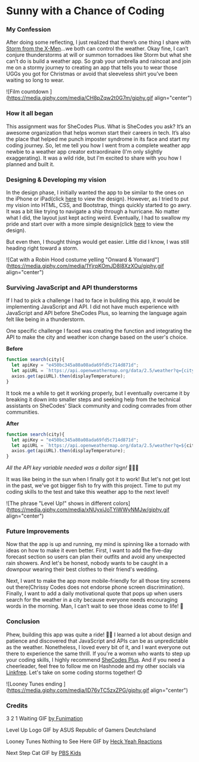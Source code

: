 # Sunny with a Chance of Coding

### My Confession

After doing some reflecting, I just realized that there’s one thing I share with [Storm from the X-Men](https://www.writeups.org/storm-x-men-ororo-marvel-comics/)...we both can control the weather. Okay fine, I can’t conjure thunderstorms at will or summon tornadoes like Storm but what she can’t do is build a weather app. So grab your umbrella and raincoat and join me on a stormy journey to creating an app that tells you to wear those UGGs you got for Christmas or avoid that sleeveless shirt you’ve been waiting so long to wear.

![Film countdown ](https://media.giphy.com/media/CH8pZqw2t0G7m/giphy.gif align="center")

### How it all began

This assignment was for SheCodes Plus. What is SheCodes you ask? It’s an awesome organization that helps womxn start their careers in tech. It’s also the place that helped me punch imposter syndrome in its face and start my coding journey. So, let me tell you how I went from a complete weather app newbie to a weather app creator extraordinaire (I'm only slightly exaggerating). It was a wild ride, but I'm excited to share with you how I planned and built it.

### Designing & Developing my vision

In the design phase, I initially wanted the app to be similar to the ones on the iPhone or iPad(click [here](https://christine558432.invisionapp.com/freehand/Weather-App-3UrunUpOO?dsid_h=9d17d4baffdac2ba9cad3557803db70deeef0c1fe7d151b2bd78e0662e7e7fbd&uid_h=cb19429214a0961b8c5081e50a3383cc5e14f21447eb677602387c6e952b9788) to view the design). However, as I tried to put my vision into HTML, CSS, and Bootstrap, things quickly started to go awry. It was a bit like trying to navigate a ship through a hurricane. No matter what I did, the layout just kept acting weird. Eventually, I had to swallow my pride and start over with a more simple design(click [here](https://christine558432.invisionapp.com/freehand/Weather-App-simple-version--qlw8gT3jc?dsid_h=d591e45069bba98869730ca0dac96db8eb1e1d56ca3a96fd8a3f795fb8d8c1d3&uid_h=cb19429214a0961b8c5081e50a3383cc5e14f21447eb677602387c6e952b9788) to view the design).

But even then, I thought things would get easier. Little did I know, I was still heading right toward a storm.

![Cat with a Robin Hood costume yelling "Onward & Yonward"](https://media.giphy.com/media/1YjrpKOmJD8l8XzXOu/giphy.gif align="center")

### Surviving JavaScript and API thunderstorms

If I had to pick a challenge I had to face in building this app, it would be implementing JavaScript and API. I did not have much experience with JavaScript and API before SheCodes Plus, so learning the language again felt like being in a thunderstorm.

One specific challenge I faced was creating the function and integrating the API to make the city and weather icon change based on the user's choice.

**Before**

```javascript
function search(city){
  let apiKey = "e450bc345a80a08ada69fd5c714d871d";
  let apiURL = `https://api.openweathermap.org/data/2.5/weather?q={city}&appid=${apiKey}&units=metric`;
  axios.get(apiURL).then(displayTemperature);
}
```

It took me a while to get it working properly, but I eventually overcame it by breaking it down into smaller steps and seeking help from the technical assistants on SheCodes' Slack community and coding comrades from other communities.

**After**

```javascript
function search(city){
  let apiKey = "e450bc345a80a08ada69fd5c714d871d";
  let apiURL = `https://api.openweathermap.org/data/2.5/weather?q=${city}&appid=${apiKey}&units=metric`;
  axios.get(apiURL).then(displayTemperature);
}
```

*All the API key variable needed was a dollar sign!* 🤦🏽‍♀️

It was like being in the sun when I finally got it to work! But let's not get lost in the past, we've got bigger fish to fry with this project. Time to put my coding skills to the test and take this weather app to the next level!

![The phrase "Level Up!" shows in different colors](https://media.giphy.com/media/xNUyxiJoTYiWWyNMJw/giphy.gif align="center")

### Future Improvements

Now that the app is up and running, my mind is spinning like a tornado with ideas on how to make it even better. First, I want to add the five-day forecast section so users can plan their outfits and avoid any unexpected rain showers. And let's be honest, nobody wants to be caught in a downpour wearing their best clothes to their friend's wedding.

Next, I want to make the app more mobile-friendly for all those tiny screens out there(Chrissy Codes does not endorse phone screen discrimination). Finally, I want to add a daily motivational quote that pops up when users search for the weather in a city because everyone needs encouraging words in the morning. Man, I can’t wait to see those ideas come to life! 🤩

### Conclusion

Phew, building this app was quite a ride! 😮‍💨 I learned a lot about design and patience and discovered that JavaScript and APIs can be as unpredictable as the weather. Nonetheless, I loved every bit of it, and I want everyone out there to experience the same thrill. If you're a womxn who wants to step up your coding skills, I highly recommend [SheCodes Plus](https://www.shecodes.io/workshops?coupon_name=SheCodesFriend). And if you need a cheerleader, feel free to follow me on Hashnode and my other socials via [Linkfree](https://linkfree.eddiehub.io/CBID2). Let's take on some coding storms together! 😊  

![Looney Tunes ending ](https://media.giphy.com/media/lD76yTC5zxZPG/giphy.gif align="center")

### Credits

3 2 1 Waiting GIF [by Funimation](https://media.giphy.com/media/CH8pZqw2t0G7m/giphy.gif)

Level Up Logo GIF by ASUS Republic of Gamers Deutchsland

Looney Tunes Nothing to See Here GIF by [Heck Yeah Reactions](https://heckyeahreactiongifs.tumblr.com/post/102176386240)

Next Step Cat GIF by [PBS Kids](https://media.giphy.com/media/1YjrpKOmJD8l8XzXOu/giphy.gif)